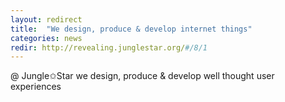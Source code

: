 ```yaml
---
layout: redirect
title:  "We design, produce & develop internet things"
categories: news
redir: http://revealing.junglestar.org/#/8/1
---
```


@ Jungle✩Star we design, produce & develop well thought user experiences
